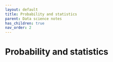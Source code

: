```yaml
---
layout: default
title: Probability and statistics
parent: Data science notes
has_children: true
nav_order: 2
---
```


# Probability and statistics

